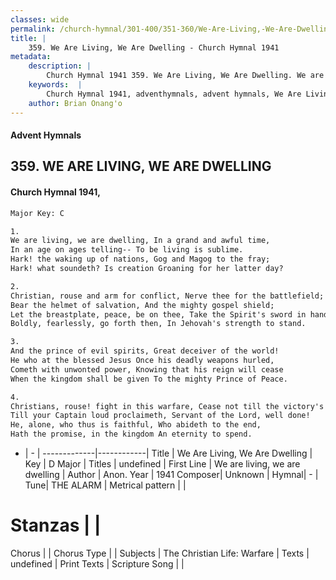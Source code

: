 ```yaml
---
classes: wide
permalink: /church-hymnal/301-400/351-360/We-Are-Living,-We-Are-Dwelling/
title: |
    359. We Are Living, We Are Dwelling - Church Hymnal 1941
metadata:
    description: |
        Church Hymnal 1941 359. We Are Living, We Are Dwelling. We are living, we are dwelling, In a grand and awful time, In an age on ages telling-- To be living is sublime. Hark! the waking up of nations, Gog and Magog to the fray; Hark! what soundeth? Is creation Groaning for her latter day? 
    keywords:  |
        Church Hymnal 1941, adventhymnals, advent hymnals, We Are Living, We Are Dwelling, We are living, we are dwelling. 
    author: Brian Onang'o
---
```


#### Advent Hymnals
## 359. WE ARE LIVING, WE ARE DWELLING
####  Church Hymnal 1941,

```txt
Major Key: C

1.
We are living, we are dwelling, In a grand and awful time,
In an age on ages telling-- To be living is sublime.
Hark! the waking up of nations, Gog and Magog to the fray;
Hark! what soundeth? Is creation Groaning for her latter day?

2.
Christian, rouse and arm for conflict, Nerve thee for the battlefield;
Bear the helmet of salvation, And the mighty gospel shield;
Let the breastplate, peace, be on thee, Take the Spirit's sword in hand;
Boldly, fearlessly, go forth then, In Jehovah's strength to stand.

3.
And the prince of evil spirits, Great deceiver of the world!
He who at the blessed Jesus Once his deadly weapons hurled,
Cometh with unwonted power, Knowing that his reign will cease
When the kingdom shall be given To the mighty Prince of Peace.

4.
Christians, rouse! fight in this warfare, Cease not till the victory's won;
Till your Captain loud proclaimeth, Servant of the Lord, well done!
He, alone, who thus is faithful, Who abideth to the end,
Hath the promise, in the kingdom An eternity to spend.

```

- |   -  |
-------------|------------|
Title | We Are Living, We Are Dwelling |
Key | D Major |
Titles | undefined |
First Line | We are living, we are dwelling |
Author | Anon.
Year | 1941
Composer| Unknown |
Hymnal|  - |
Tune| THE ALARM |
Metrical pattern | |
# Stanzas |  |
Chorus |  |
Chorus Type |  |
Subjects | The Christian Life: Warfare |
Texts | undefined |
Print Texts | 
Scripture Song |  |
    
